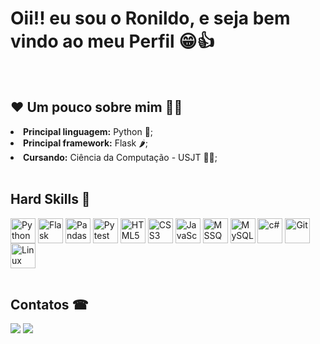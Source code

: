 # Oii!! eu sou o Ronildo, e seja bem vindo ao meu Perfil 😁👍

<br>

##  ❤ Um pouco sobre mim 👨‍💻

<li> <b>Principal linguagem:</b> Python 🐍; </li>
<li> <b>Principal framework:</b> Flask 🌶️; </li>
<li> <b>Cursando:</b> Ciência da Computação - USJT 👨‍🎓; </li>

<br>
  
 <h2> Hard Skills 💪</h2>
  
<div style="display: inline_block">
    <img align="center" alt="Python" height="40" width="40" src='https://cdn.jsdelivr.net/gh/devicons/devicon@latest/icons/python/python-original.svg'>
    <img align="center" alt="Flask" height="40" width="40" src='https://cdn.jsdelivr.net/gh/devicons/devicon@latest/icons/flask/flask-original.svg'>
    <img align="center" alt="Pandas" height="40" width="40" src='https://cdn.jsdelivr.net/gh/devicons/devicon@latest/icons/pandas/pandas-original.svg'>
    <img align="center" alt="Pytest" height="40" width="40" src='https://cdn.jsdelivr.net/gh/devicons/devicon@latest/icons/pytest/pytest-original.svg'>
    <img align="center" alt="HTML5" height="40" width="40" src='https://cdn.jsdelivr.net/gh/devicons/devicon@latest/icons/html5/html5-original.svg'>
    <img align="center" alt="CSS3" height="40" width="40" src='https://cdn.jsdelivr.net/gh/devicons/devicon@latest/icons/css3/css3-original.svg'>
    <img align="center" alt="JavaScript" height="40" width="40" src='https://cdn.jsdelivr.net/gh/devicons/devicon@latest/icons/javascript/javascript-original.svg'>
    <img align="center" alt="MSSQL" height="40" width="40" src='https://cdn.jsdelivr.net/gh/devicons/devicon@latest/icons/microsoftsqlserver/microsoftsqlserver-original.svg'>
    <img align="center" alt="MySQL" height="40" width="40" src='https://cdn.jsdelivr.net/gh/devicons/devicon@latest/icons/mysql/mysql-original.svg'>
    <img align="center" alt="c#" height="40" width="40" src='https://cdn.jsdelivr.net/gh/devicons/devicon@latest/icons/csharp/csharp-original.svg'>
    <img align="center" alt="Git" height="40" width="40" src='https://cdn.jsdelivr.net/gh/devicons/devicon@latest/icons/git/git-original.svg'>
    <img align="center" alt="Linux" height="40" width="40" src='https://cdn.jsdelivr.net/gh/devicons/devicon@latest/icons/linux/linux-original.svg'>
  
 </div>
  
<br>
  
<h2> Contatos ☎</h2>
  
<div>
    <a href="mailto:ronildo.santos224@gmail.com"><img src="https://img.shields.io/badge/-Gmail-%23333?style=for-the-badge&logo=gmail&logoColor=white" target="_blank"></a>
    <a href="https://www.linkedin.com/in/ronildo-santos-872732216/" target="_blank"><img src="https://img.shields.io/badge/-LinkedIn-%230077B5?style=for-the-badge&logo=linkedin&logoColor=white" target="_blank"></a>
</div>

